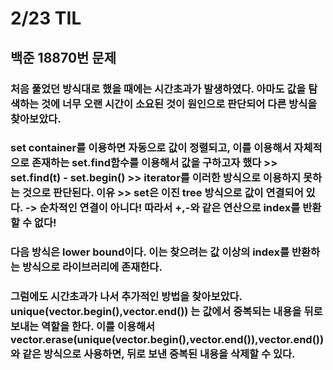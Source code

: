# 2/23 TIL
## 백준 18870번 문제
### 처음 풀었던 방식대로 했을 때에는 시간초과가 발생하였다. 아마도 값을 탐색하는 것에 너무 오랜 시간이 소요된 것이 원인으로 판단되어 다른 방식을 찾아보았다.
### set container를 이용하면 자동으로 값이 정렬되고, 이를 이용해서 자체적으로 존재하는 set.find함수를 이용해서 값을 구하고자 했다  >> set.find(t) - set.begin() >> iterator를 이러한 방식으로 이용하지 못하는 것으로 판단된다. 이유 >> set은 이진 tree 방식으로 값이 연결되어 있다. -> 순차적인 연결이 아니다! 따라서 +,-와 같은 연산으로 index를 반환할 수 없다!
### 다음 방식은 lower bound이다. 이는 찾으려는 값 이상의 index를 반환하는 방식으로 <algorithm> 라이브러리에 존재한다.
### 그럼에도 시간초과가 나서 추가적인 방법을 찾아보았다. unique(vector.begin(),vector.end()) 는 값에서 중복되는 내용을 뒤로 보내는 역할을 한다. 이를 이용해서 vector.erase(unique(vector.begin(),vector.end()),vector.end())와 같은 방식으로 사용하면, 뒤로 보낸 중복된 내용을 삭제할 수 있다.